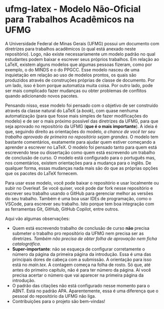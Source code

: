 # ufmg-latex - Modelo Não-Oficial para Trabalhos Acadêmicos na UFMG

A Universidade Federal de Minas Gerais (UFMG) possui um documento com diretrizes para trabalhos acadêmicos (o qual está anexado neste repositório). Logo, não existe necessariamente um modelo padrão no qual estudantes podem baixar e escrever seus próprios trabalhos. Em relação ao LaTeX, existem alguns modelos que algumas pessoas fizeram, como por exemplo, o do MINDS e o do PPGCC. Esse modelo nasceu de uma inquietação em relação ao uso de modelos prontos, os quais são produzidos através de construções próprias de classe de documento. Por um lado, isso é bom porque automatiza muita coisa. Por outro lado, pode ser mais complicado fazer mudanças ou obter problemas de conflitos quando adicionando novos pacotes.

Pensando nisso, esse modelo foi pensado com o objetivo de ser construído através da classe natural do LaTeX (a *book*), com quase nenhuma automatização (para que fosse mais simples de fazer modificações do modelo) e de ser o mais próximo possível das diretrizes da UFMG, para que seja aprovado no repositório da UFMG (**que é o mais importante**). A ideia é que, seguindo direito as orientações do modelo, *a chance de você ter seu trabalho aprovado de primeira no repositório sejam grandes*. O modelo tem bastante comentários, exatamente para ajudar quem estiver começando a aprender a escrever no LaTeX. O modelo foi pensado tanto para quem está escrevendo tese ou dissertação como quem está escrevendo um trabalho de conclusão de curso. O modelo está configurado para o português mas, nos comentários, existem orientações para a mudança para o inglês. De qualquer forma, essas mudanças nada mais são do que as próprias opções que os pacotes do LaTeX fornecem.

Para usar esse modelo, você pode baixar o repositório e usar localmente ou subir no Overleaf. Se você quiser, você pode dar fork nesse repositório e escrever seu trabalho usando o GitHub para gerenciar melhor as versões do seu trabalho. Também é uma boa usar IDEs de programação, como o VSCode, para escrever seu trabalho. Isto porque tem boa integração com as ferramentas Git, GitHub, GitHub Copilot, entre outros.

Aqui vão algumas observações:

* Quem está escrevendo trabalho de conclusão de curso **não** precisa submeter o trabalho pro repositório da UFMG nem precisa ser as diretrizes. *Também não precisa de obter folha de aprovação nem ficha catalográfica*.
* **Super-importante**: não se esqueça de configurar corretamente o número da página da primeira página da introdução. Essa é uma das principais dores de cabeça com a submissão. A orientação para isso está no *main.tex*. A contagem começa na folha de rosto. Só que, até antes do primeiro capítulo, não é para ter número da página. Aí você precisa acertar o número que vai aparecer na primeira página da introdução.
* O padrão das citações não está configurado nesse momento para o ABNT. Está no padrão APA. Aparentemente, essa é uma diferença que o pessoal do repositório da UFMG não liga.
* Contribuições para o projeto são bem-vindas!
